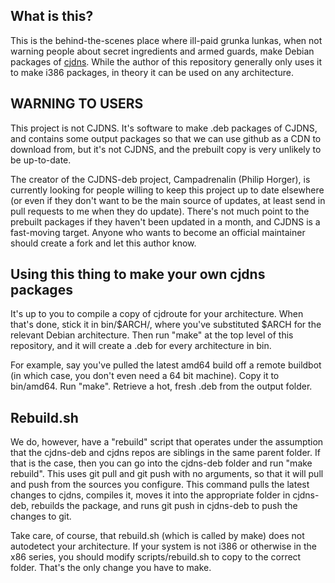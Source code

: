 ## What is this?

This is the behind-the-scenes place where ill-paid grunka lunkas, when not warning people about secret ingredients and armed guards, make Debian packages of [cjdns](https://github.com/cjdelisle/cjdns/). While the author of this repository generally only uses it to make i386 packages, in theory it can be used on any architecture.

## WARNING TO USERS

This project is not CJDNS. It's software to make .deb packages of CJDNS, and contains some output packages so that we can use github as a CDN to download from, but it's not CJDNS, and the prebuilt copy is very unlikely to be up-to-date.

The creator of the CJDNS-deb project, Campadrenalin (Philip Horger), is currently looking for people willing to keep this project up to date elsewhere (or even if they don't want to be the main source of updates, at least send in pull requests to me when they do update). There's not much point to the prebuilt packages if they haven't been updated in a month, and CJDNS is a fast-moving target. Anyone who wants to become an official maintainer should create a fork and let this author know.

## Using this thing to make your own cjdns packages

It's up to you to compile a copy of cjdroute for your architecture. When that's done, stick it in bin/$ARCH/, where you've substituted $ARCH for the relevant Debian architecture. Then run "make" at the top level of this repository, and it will create a .deb for every architecture in bin.

For example, say you've pulled the latest amd64 build off a remote buildbot (in which case, you don't even need a 64 bit machine). Copy it to bin/amd64. Run "make". Retrieve a hot, fresh .deb from the output folder.

## Rebuild.sh

We do, however, have a "rebuild" script that operates under the assumption that the cjdns-deb and cjdns repos are siblings in the same
parent folder. If that is the case, then you can go into the cjdns-deb folder and run "make rebuild". This uses git pull and git push with
no arguments, so that it will pull and push from the sources you configure. This command pulls the latest changes to cjdns, compiles it,
moves it into the appropriate folder in cjdns-deb, rebuilds the package, and runs git push in cjdns-deb to push the changes to git.

Take care, of course, that rebuild.sh (which is called by make) does not autodetect your architecture. If your system is not i386 or
otherwise in the x86 series, you should modify scripts/rebuild.sh to copy to the correct folder. That's the only change you have to make.
